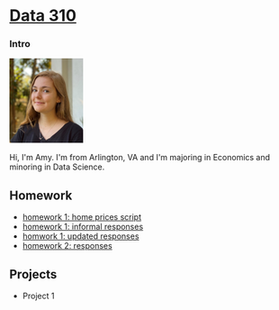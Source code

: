 # [Data 310](https://aehilla.github.io/data310_spring2021/)

### Intro
<img src="./image%20(2).jpg" width="131" height="150" />

Hi, I'm Amy. I'm from Arlington, VA and I'm majoring in Economics and minoring in Data Science.



## Homework
- [homework 1: home prices script](https://github.com/aehilla/data310_spring2021/blob/main/feb3_homework_script.py)
- [homework 1: informal responses](https://aehilla.github.io/data310_spring2021/feb3_homework_responses.html)
- [homwork 1: updated responses](https://aehilla.github.io/data310_spring2021/feb3_responses_updated.html)
- [homework 2: responses](https://aehilla.github.io/data310_spring2021/feb5_homework.html)

## Projects
 - Project 1 

